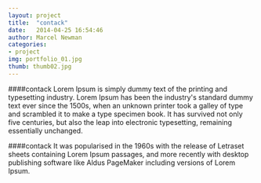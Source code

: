 ```yaml
---
layout: project
title:  "contack"
date:   2014-04-25 16:54:46
author: Marcel Newman
categories:
- project
img: portfolio_01.jpg
thumb: thumb02.jpg
---
```

####contack
Lorem Ipsum is simply dummy text of the printing and typesetting industry. Lorem Ipsum has been the industry's standard dummy text ever since the 1500s, when an unknown printer took a galley of type and scrambled it to make a type specimen book. It has survived not only five centuries, but also the leap into electronic typesetting, remaining essentially unchanged.

####contack
It was popularised in the 1960s with the release of Letraset sheets containing Lorem Ipsum passages, and more recently with desktop publishing software like Aldus PageMaker including versions of Lorem Ipsum.
